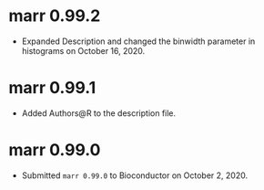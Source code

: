 # marr 0.99.2

* Expanded Description and changed the binwidth parameter in histograms on October 16, 2020.

# marr 0.99.1

* Added Authors@R to the description file.

# marr 0.99.0

* Submitted `marr 0.99.0` to Bioconductor on October 2, 2020.


